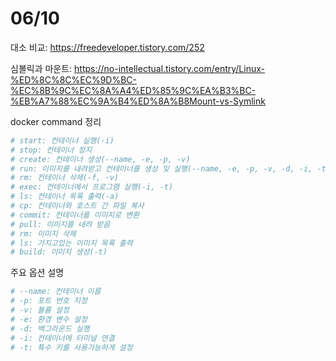 # 06/10

대소 비교: https://freedeveloper.tistory.com/252

심볼릭과 마운트: https://no-intellectual.tistory.com/entry/Linux-%ED%8C%8C%EC%9D%BC-%EC%8B%9C%EC%8A%A4%ED%85%9C%EA%B3%BC-%EB%A7%88%EC%9A%B4%ED%8A%B8Mount-vs-Symlink


docker command 정리

```bash
# start: 컨테이너 실행(-i)
# stop: 컨테이너 정지
# create: 컨테이너 생성(--name, -e, -p, -v)
# run: 이미지를 내려받고 컨테이너를 생성 및 실행(--name, -e, -p, -v, -d, -i, -t)
# rm: 컨테이너 삭제(-f, -v)
# exec: 컨테이너에서 프로그램 실행(-i, -t)
# ls: 컨테이너 목록 출력(-a)
# cp: 컨테이너와 호스트 간 파일 복사
# commit: 컨테이너를 이미지로 변환
# pull: 이미지를 내려 받음
# rm: 이미지 삭제
# ls: 가지고있는 이미지 목록 출력
# build: 이미지 생성(-t)
```

주요 옵션 설명 

```bash
# --name: 컨테이너 이름
# -p: 포트 번호 지정
# -v: 볼륨 설정
# -e: 환경 변수 설정
# -d: 백그라운드 실행
# -i: 컨테이너에 터미널 연결
# -t: 특수 키를 사용가능하게 설정
```
